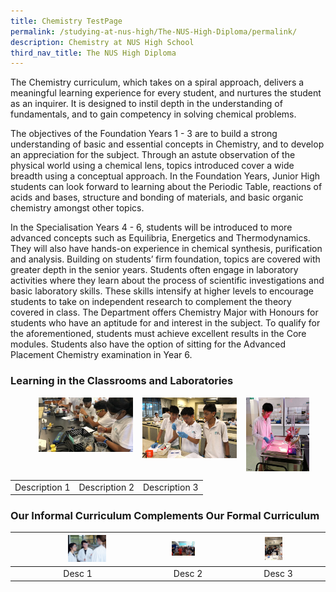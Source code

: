 ```yaml
---
title: Chemistry TestPage
permalink: /studying-at-nus-high/The-NUS-High-Diploma/permalink/
description: Chemistry at NUS High School
third_nav_title: The NUS High Diploma
---
```

The Chemistry curriculum, which takes on a spiral approach, delivers a meaningful learning experience for every student, and nurtures the student as an inquirer. It is designed to instil depth in the understanding of fundamentals, and to gain competency in solving chemical problems.   

The objectives of the Foundation Years 1 - 3 are to build a strong understanding of basic and essential concepts in Chemistry, and to develop an appreciation for the subject. Through an astute observation of the physical world using a chemical lens, topics introduced cover a wide breadth using a conceptual approach.  In the Foundation Years, Junior High students can look forward to learning about the Periodic Table, reactions of acids and bases, structure and bonding of materials, and basic organic chemistry amongst other topics. 

In the Specialisation Years 4 - 6, students will be introduced to more advanced concepts such as Equilibria, Energetics and Thermodynamics. They will also have hands-on experience in chemical synthesis, purification and analysis. Building on students’ firm foundation, topics are covered with greater depth in the senior years. Students often engage in laboratory activities where they learn about the process of scientific investigations and basic laboratory skills. These skills intensify at higher levels to encourage students to take on independent research to complement the theory covered in class.   The Department offers Chemistry Major with Honours for students who have an aptitude for and interest in the subject. To qualify for the aforementioned, students must achieve excellent results in the Core modules. Students also have the option of sitting for the Advanced Placement Chemistry examination in Year 6.

### Learning in the Classrooms and Laboratories

<p><a href="/chemistry/wonderment-in-the-classroom/"><img src="/images/Chemistry/chem1.jpg" style="width:30%;margin-right:15px;margin-left:45px;" align = "left"></a></p>
<p><a href="/chemistry/wonderment-in-the-classroom/"><img src="/images/Chemistry/chem2.jpg" style="width:30%;margin-right:15px;" align = "left"></a></p>
<p><a href="/chemistry/wonderment-in-the-classroom/"><img src="/images/Chemistry/chem3.jpg" style="width:20%;margin-right:15px;" align = "left"></a></p>

<br clear="left"/>

|  |  |  |
|:---:|:---:|:---:|
| Description 1 | Description 2 | Description 3 |

### Our Informal Curriculum Complements Our Formal Curriculum

<table>
	<thead>
		<tr>
			<th style="align: center">
				<img src="/images/chem4.jpg" style="margin-left:45px;margin-right:15px; width:30%" >
			</th>
			<th style="align: center">
				<img src="/images/chem5.jpg" style="margin-right:15px; width:30%" >
			</th>
			<th style="align: center">
				<img src="/images/chem6.jpg" style="margin-right:15px; width:20%">
			</th>
		</tr>
	</thead>
	<tbody>
		<tr>
			<td style="text-align:center" > Desc 1 </td>
			<td style="text-align:center" > Desc 2 </td>
			<td style="text-align:center"> Desc 3 </td>
		</tr>
	</tbody>
</table>